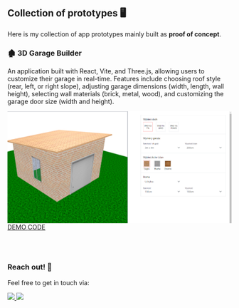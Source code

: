 
## Collection of prototypes 🖥

 Here is my collection of app prototypes mainly built as **proof of concept**.




###  🏚️ 3D Garage Builder
An application built with React, Vite, and Three.js, allowing users to customize their garage in real-time. Features include choosing roof style (rear, left, or right slope), adjusting garage dimensions (width, length, wall height), selecting wall materials (brick, metal, wood), and customizing the garage door size (width and height).


  <img align="center" src="https://raw.githubusercontent.com/MaciejPietro/prototypes/refs/heads/main/images/garage-builder/app-garage-builder.png" />

<a href="https://jazzy-taiyaki-3d6afa.netlify.app/" target="_blank">
DEMO
</a>

<a href="https://github.com/MaciejPietro/garage-planner" target="_blank">
CODE
</a>


<br></br>


### Reach out! 🌟
 
Feel free to get in touch via:



<a href="mailto:maciejpietrolaj@gmail.com"> 
<img src="https://img.shields.io/static/v1?style=for-the-badge&message=Email&color=0078D4&logo=Microsoft+Outlook&logoColor=FFFFFF&label="</img> 
</a>

<a href="https://www.linkedin.com/in/maciej-pietrolaj/"> 
<img src="https://img.shields.io/static/v1?style=for-the-badge&message=LinkedIn&color=0A66C2&logo=LinkedIn&logoColor=FFFFFF&label="</img> 
</a>

<br></br>
